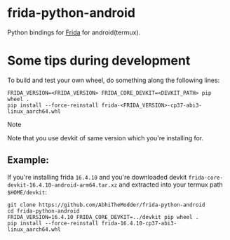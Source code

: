# frida-python-android

Python bindings for [Frida](https://frida.re) for android(termux).

# Some tips during development

To build and test your own wheel, do something along the following lines:

```shell
FRIDA_VERSION=<FRIDA_VERSION> FRIDA_CORE_DEVKIT=<DEVKIT_PATH> pip wheel .
pip install --force-reinstall frida-<FRIDA_VERSION>-cp37-abi3-linux_aarch64.whl
```

> [!NOTE]
> Note that you use devkit of same version which you're installing for.

## Example:
If you're installing frida `16.4.10` and you're downloaded devkit `frida-core-devkit-16.4.10-android-arm64.tar.xz` and extracted into your termux path `$HOME/devkit`:

```shell
git clone https://github.com/AbhiTheModder/frida-python-android
cd frida-python-android
FRIDA_VERSION=16.4.10 FRIDA_CORE_DEVKIT=../devkit pip wheel .
pip install --force-reinstall frida-16.4.10-cp37-abi3-linux_aarch64.whl
```
